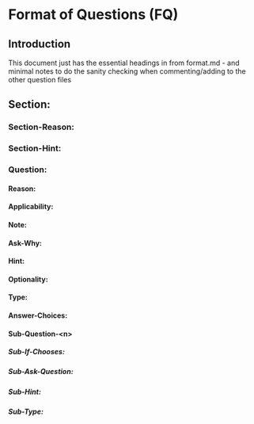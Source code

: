 # Format of Questions (FQ)

## Introduction
This document just has the essential headings in from format.md - and minimal notes to do the sanity checking when commenting/adding to the other question files 

## Section:

### Section-Reason:

### Section-Hint:

### Question:

#### Reason:

#### Applicability:

#### Note: 

#### Ask-Why:

#### Hint:

#### Optionality:

#### Type:

#### Answer-Choices:

#### Sub-Question-\<n\>

##### Sub-If-Chooses:

##### Sub-Ask-Question:

##### Sub-Hint:

##### Sub-Type:

